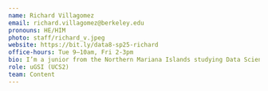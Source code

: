 ```yaml
---
name: Richard Villagomez
email: richard.villagomez@berkeley.edu
pronouns: HE/HIM
photo: staff/richard_v.jpeg
website: https://bit.ly/data8-sp25-richard
office-hours: Tue 9–10am, Fri 2-3pm
bio: I’m a junior from the Northern Mariana Islands studying Data Science and CS, and I'm a big fan of iced mochas, Mario Kart, and Data 8. I hope to help make data science accessible to everyone!
role: uGSI (UCS2)
team: Content
---
```

